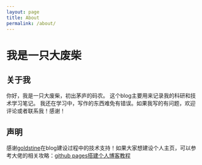 ```yaml
---
layout: page
title: About
permalink: /about/
---
```

# 我是一只大废柴
## 关于我
你好，我是一只大废柴，初出茅庐的码农。
这个blog主要用来记录我的科研和技术学习笔记。
我还在学习中，写作的东西难免有错误。如果我写的有问题，欢迎评论或者联系我！感谢！
## 声明
感谢[goldstine](https://goldstine.github.io/about/)在blog建设过程中的技术支持！如果大家想建设个人主页，可以参考大佬的相关攻略：[github pages搭建个人博客教程](https://goldstine.github.io/create_blog_with_github_pages/)
